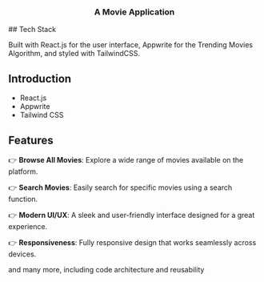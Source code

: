 <h3 align="center">A Movie Application</h3>## <a name="tech-stack">Tech Stack</a>

Built with React.js for the user interface, Appwrite for the Trending Movies Algorithm, and styled with TailwindCSS.

## <a name="Introduction">Introduction</a>

- React.js
- Appwrite
- Tailwind CSS

## <a name="features">Features</a>

👉 **Browse All Movies**: Explore a wide range of movies available on the platform.

👉 **Search Movies**: Easily search for specific movies using a search function.


👉 **Modern UI/UX**: A sleek and user-friendly interface designed for a great experience.

👉 **Responsiveness**: Fully responsive design that works seamlessly across devices.

and many more, including code architecture and reusability
